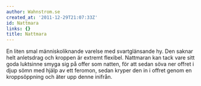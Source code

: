 ```yaml
---
author: Wahnstrom.se
created_at: '2011-12-29T21:07:33Z'
id: Nattmara
links: {}
title: Nattmara
---
```


En liten smal människoliknande varelse med svartglänsande hy. Den saknar helt anletsdrag och kroppen
är extremt flexibel. Nattmaran kan tack vare sitt goda luktsinne smyga sig på offer som natten, för
att sedan söva ner offret i djup sömn med hjälp av ett feromon, sedan kryper den in i offret genom
en kroppsöppning och äter upp denne inifrån.